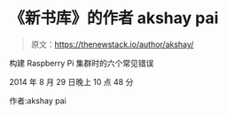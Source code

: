 # 《新书库》的作者 akshay pai

> 原文：<https://thenewstack.io/author/akshay/>

构建 Raspberry Pi 集群时的六个常见错误

2014 年 8 月 29 日晚上 10 点 48 分

作者:akshay pai